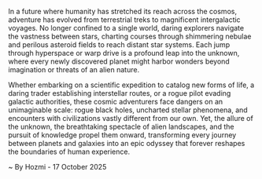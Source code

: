
In a future where humanity has stretched its reach across the cosmos, adventure has evolved from terrestrial treks to magnificent intergalactic voyages. No longer confined to a single world, daring explorers navigate the vastness between stars, charting courses through shimmering nebulae and perilous asteroid fields to reach distant star systems. Each jump through hyperspace or warp drive is a profound leap into the unknown, where every newly discovered planet might harbor wonders beyond imagination or threats of an alien nature.

Whether embarking on a scientific expedition to catalog new forms of life, a daring trader establishing interstellar routes, or a rogue pilot evading galactic authorities, these cosmic adventurers face dangers on an unimaginable scale: rogue black holes, uncharted stellar phenomena, and encounters with civilizations vastly different from our own. Yet, the allure of the unknown, the breathtaking spectacle of alien landscapes, and the pursuit of knowledge propel them onward, transforming every journey between planets and galaxies into an epic odyssey that forever reshapes the boundaries of human experience.

~ By Hozmi - 17 October 2025
